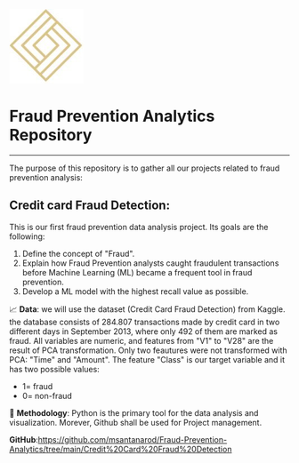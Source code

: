 ![logo](logo.jpg)
# Fraud Prevention Analytics Repository
________________________________________________________________________________________________________________________________________________________________
The purpose of this repository is to gather all our projects related to fraud prevention analysis:

## Credit card Fraud Detection:
This is our first fraud prevention data analysis project. Its goals are the following:
<ol>
  <li>Define the concept of "Fraud".</li>
  <li>Explain how Fraud Prevention analysts caught fraudulent transactions before Machine Learning (ML) became a frequent tool in fraud prevention.</li>
  <li>Develop a ML model with the highest recall value as possible.</li>
</ol>

📈 **Data**: we will use the dataset (Credit Card Fraud Detection) from Kaggle. 
the database consists of 284.807 transactions made by credit card in two different days in September 2013, where only 492 of them are marked as fraud. All variables are numeric, and features from "V1" to "V28" are the result of PCA transformation. Only two feautures were not transformed with PCA: "Time" and "Amount". The feature "Class" is our target variable and it has two possible values:
<ul>
  <li>1= fraud</li>
  <li>0= non-fraud</li>
</ul>

🔬 **Methodology**: Python is the primary tool for the data analysis and visualization. Morever, Github shall be used for Project management.

**GitHub**:https://github.com/msantanarod/Fraud-Prevention-Analytics/tree/main/Credit%20Card%20Fraud%20Detection
